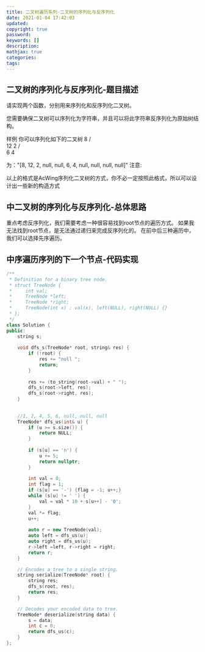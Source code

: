```yaml
---
title: 二叉树遍历系列-二叉树的序列化与反序列化
date: 2021-01-04 17:42:03
updated:
copyright: true
password:
keywords: []
description: 
mathjax: true
categories:
tags: 
---
```


## 二叉树的序列化与反序列化-题目描述

请实现两个函数，分别用来序列化和反序列化二叉树。

您需要确保二叉树可以序列化为字符串，并且可以将此字符串反序列化为原始树结构。

样例
你可以序列化如下的二叉树
    8
   / \
  12  2
     / \
    6   4

为："[8, 12, 2, null, null, 6, 4, null, null, null, null]"
注意:

以上的格式是AcWing序列化二叉树的方式，你不必一定按照此格式，所以可以设计出一些新的构造方式

## 中二叉树的序列化与反序列化-总体思路

重点考虑反序列化，我们需要考虑一种很容易找到root节点的遍历方式。
如果我无法找到root节点，是无法通过递归来完成反序列化的。
在前中后三种遍历中，我们可以选择先序遍历。

## 中序遍历序列的下一个节点-代码实现

```cpp
/**
 * Definition for a binary tree node.
 * struct TreeNode {
 *     int val;
 *     TreeNode *left;
 *     TreeNode *right;
 *     TreeNode(int x) : val(x), left(NULL), right(NULL) {}
 * };
 */
class Solution {
public:
    string s;
    
    void dfs_s(TreeNode* root, string& res) {
        if (!root) {
            res += "null ";
            return;
        }
        
        res += (to_string(root->val) + " ");
        dfs_s(root->left, res);
        dfs_s(root->right, res);
    }
    
    
    //1, 2, 4, 5, 6, null, null, null
    TreeNode* dfs_us(int& u) {
        if (u >= s.size()) {
            return NULL;
        }
        
        if (s[u] == 'n') {
            u += 5;
            return nullptr;
        }
        
        int val = 0;
        int flag = 1;
        if (s[u] == '-') {flag = -1; u++;}
        while (s[u] != ' ') {
            val = val * 10 + s[u++] - '0';
        }
        val *= flag;
        u++;
        
        auto r = new TreeNode(val);
        auto left = dfs_us(u);
        auto right = dfs_us(u);
        r->left =left, r->right = right;
        return r;
    }

    // Encodes a tree to a single string.
    string serialize(TreeNode* root) {
        string res;
        dfs_s(root, res);
        return res;
    }

    // Decodes your encoded data to tree.
    TreeNode* deserialize(string data) {
        s = data;
        int c = 0;
        return dfs_us(c);
    }
};
```
